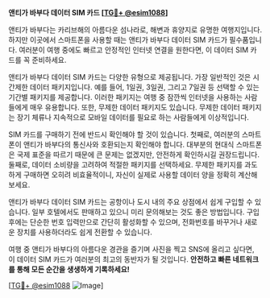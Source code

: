 **앤티가 바부다 데이터 SIM 카드 [[TG💪+ @esim1088](https://t.me/s/esim1088)]**

앤티가 바부다는 카리브해의 아름다운 섬나라로, 해변과 휴양지로 유명한 여행지입니다. 하지만 이곳에서 스마트폰을 사용할 때는 앤티가 바부다 데이터 SIM 카드가 필수품입니다. 여러분이 여행 중에도 빠르고 안정적인 인터넷 연결을 원한다면, 이 데이터 SIM 카드를 꼭 준비하세요.

앤티가 바부다 데이터 SIM 카드는 다양한 유형으로 제공됩니다. 가장 일반적인 것은 시간제한 데이터 패키지입니다. 예를 들어, 1일권, 3일권, 그리고 7일권 등 선택할 수 있는 기간별 패키지를 제공합니다. 이러한 패키지는 여행 중 잠깐씩 인터넷을 사용하는 사람들에게 매우 유용합니다. 또한, 무제한 데이터 패키지도 있습니다. 무제한 데이터 패키지는 장기 체류나 지속적으로 모바일 데이터를 필요로 하는 사람들에게 이상적입니다.

SIM 카드를 구매하기 전에 반드시 확인해야 할 것이 있습니다. 첫째로, 여러분의 스마트폰이 앤티가 바부다의 통신사와 호환되는지 확인해야 합니다. 대부분의 현대식 스마트폰은 국제 표준을 따르기 때문에 큰 문제는 없겠지만, 안전하게 확인하시길 권장드립니다. 둘째로, 데이터 소비량을 고려하여 적절한 패키지를 선택하세요. 무제한 패키지를 과도하게 구매하면 오히려 비효율적이니, 자신이 실제로 사용할 데이터 양을 정확히 계산해보세요.

앤티가 바부다 데이터 SIM 카드는 공항이나 도시 내의 주요 상점에서 쉽게 구입할 수 있습니다. 일부 호텔에서도 판매하고 있으니 미리 문의해보는 것도 좋은 방법입니다. 구입 후에는 단순한 번호 입력만으로 간단히 활성화할 수 있으며, 전화번호를 바꾸거나 새로운 장치를 사용하더라도 쉽게 전환할 수 있습니다.

여행 중 앤티가 바부다의 아름다운 경관을 즐기며 사진을 찍고 SNS에 올리고 싶다면, 이 데이터 SIM 카드가 여러분의 최고의 동반자가 될 것입니다. **안전하고 빠른 네트워크를 통해 모든 순간을 생생하게 기록하세요!**

[[TG💪+ @esim1088](https://t.me/s/esim1088) ![Image](https://i.postimg.cc/Y0z9fWf4/image.png)]